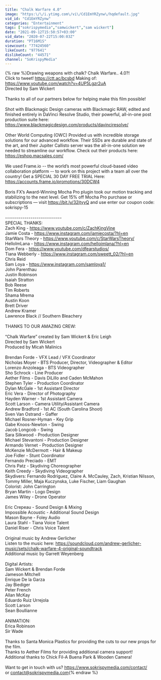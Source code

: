 ```yaml
---
title: "Chalk Warfare 4.0"
image: "https:\/\/i.ytimg.com\/vi\/Cd1EmYRZynw\/hqdefault.jpg"
vid_id: "Cd1EmYRZynw"
categories: "Entertainment"
tags: ["sokrispymedia","samwickert","sam wickert"]
date: "2021-09-12T15:50:57+03:00"
vid_date: "2020-07-22T15:00:03Z"
duration: "PT16M1S"
viewcount: "77424560"
likeCount: "977641"
dislikeCount: "44571"
channel: "SoKrispyMedia"
---
```

{% raw %}Drawing weapons with chalk? Chalk Warfare.. 4.0?! <br />Click to tweet! <a rel="nofollow" target="blank" href="https://ctt.ac/bcsbd">https://ctt.ac/bcsbd</a> Making of: <a rel="nofollow" target="blank" href="https://www.youtube.com/watch?v=4UP5Lgzr2uA">https://www.youtube.com/watch?v=4UP5Lgzr2uA</a><br />Directed by Sam Wickert<br /><br />Thanks to all of our partners below for helping make this film possible!<br /><br />Shot with Blackmagic Design cameras with Blackmagic RAW, edited and finished entirely in DaVinci Resolve Studio, their powerful, all-in-one post production suite here: <a rel="nofollow" target="blank" href="https://www.blackmagicdesign.com/products/davinciresolve/">https://www.blackmagicdesign.com/products/davinciresolve/</a><br /><br />Other World Computing (OWC) Provided us with incredible storage solutions for our advanced workflow. Their SSDs are durable and state of the art, and their Jupiter Callisto server was the all-in-one solution we needed to streamline our workflow. Check out their products here: <a rel="nofollow" target="blank" href="https://eshop.macsales.com/">https://eshop.macsales.com/</a><br /><br />We used Frame.io -- the world’s most powerful cloud-based video collaboration platform -- to work on this project with a team all over the country! Get a SPECIAL 30 DAY FREE TRIAL Here: <a rel="nofollow" target="blank" href="https://accounts.frame.io/promotions/30DCW4">https://accounts.frame.io/promotions/30DCW4</a><br /><br />Boris FX’s Award-Winning Mocha Pro plugin took our motion tracking and stabilizing to the next level. Get 15% off Mocha Pro purchase or subscriptions  — visit <a rel="nofollow" target="blank" href="https://bit.ly/32jtyyQ">https://bit.ly/32jtyyQ</a> and use enter our coupon code: sokrispy-15<br /><br />-----------------------------<br />SPECIAL THANKS:<br />Zach King - <a rel="nofollow" target="blank" href="https://www.youtube.com/c/ZachKingVine">https://www.youtube.com/c/ZachKingVine</a><br />Jamie Costa - <a rel="nofollow" target="blank" href="https://www.instagram.com/jamiecosta/?hl=en">https://www.instagram.com/jamiecosta/?hl=en</a><br />StarWars Theory - <a rel="nofollow" target="blank" href="https://www.youtube.com/c/StarWarsTheory/">https://www.youtube.com/c/StarWarsTheory/</a><br />HelloImLana - <a rel="nofollow" target="blank" href="https://www.instagram.com/helloimlana/?hl=en">https://www.instagram.com/helloimlana/?hl=en</a><br />Dom Fera - <a rel="nofollow" target="blank" href="https://www.youtube.com/dfearstudios/">https://www.youtube.com/dfearstudios/</a><br />Tiana Webberly - <a rel="nofollow" target="blank" href="https://www.instagram.com/sweett_02/?hl=en">https://www.instagram.com/sweett_02/?hl=en</a><br />Chris Reid<br />Sam Loya - <a rel="nofollow" target="blank" href="https://www.instagram.com/samloya1/">https://www.instagram.com/samloya1/</a><br />John Parenthau <br />Justin Robinson<br />Isaiah Stratton<br />Bob Reese<br />Tim Roberts<br />Shama Mrema<br />Austin Koon<br />Brett Driver<br />Andrew Kramer<br />Lawrence Black // Southern Bleachery <br /><br />THANKS TO OUR AMAZING CREW:<br /><br />“Chalk Warfare” created by Sam Wickert &amp; Eric Leigh<br />Directed by Sam Wickert<br />Produced by Micah Malinics<br /><br />Brendan Forde - VFX Lead / VFX Coordinator<br />Nicholas Moyer - BTS Producer, Director, Videographer &amp; Editor<br />Lorenzo Anzoleaga - BTS Videographer<br />Sho Schrock - Line Producer<br />Aether Films - Davis DiLillo and Caden McMahon<br />Stephen Tyler - Production Coordinator<br />Dylan McGale - 1st Assistant Director<br />Eric Vera - Director of Photography<br />Hayden Warner - 1st Assistant Camera<br />Scott Larson - Camera Utility/Assistant Camera<br />Andrew Bradford - 1st AC (South Carolina Shoot)<br />Sven Van Ostrand - Gaffer<br />Michael Rosner-Hyman - Key Grip<br />Gabe Knoos-Newton - Swing<br />Jacob Longcob - Swing<br />Sara Silkwood - Production Designer<br />Michael Stevantoni - Production Designer<br />Armando Vernet - Production Designer<br />McKenzie McDermott - Hair &amp; Makeup<br />Joe Fidler - Stunt Coordinator<br />Fernando Preciado - EMT<br />Chris Patz - Skydiving Choreographer<br />Keith Creedy - Skydiving Videographer<br />Skydivers: Fernando Rodriguez, Claire A. McCauley, Zach, Kristian Nilsson, Tommy Miller, Maja Kuczynska, Luke Fischer, Liam Gaughan<br />Colorist: John Carrington<br />Bryan Martin - Logo Design<br />James Wiley - Drone Operator<br /><br />Eric Crepeau - Sound Design &amp; Mixing<br />Impossible Acoustic - Additional Sound Design<br />Mason Bayne - Foley Audio<br />Laura Stahl - Tiana Voice Talent<br />Daniel Riser - Chris Voice Talent<br /><br />Original music by Andrew Gerlicher<br />Listen to the music here: <a rel="nofollow" target="blank" href="https://soundcloud.com/andrew-gerlicher-music/sets/chalk-warfare-4-original-soundtrack">https://soundcloud.com/andrew-gerlicher-music/sets/chalk-warfare-4-original-soundtrack</a><br />Additional music by Garrett Weyenberg<br /><br />Digital Artists:<br />Sam Wickert &amp; Brendan Forde<br />Jameson Mitchell<br />Enrique De la Garza<br />Jay Biediger<br />Peter French<br />Allan McKay<br />Eduardo Ruiz Urrejola<br />Scott Larson<br />Sean Boullianne<br /><br />ANIMATION:<br />Erica Robinson<br />Sir Wade<br /><br />Thanks to Santa Monica Plastics for providing the cuts to our new props for the film.<br />Thanks to Aether Films for providing additional camera support!<br />Additional thanks to Chick Fil-A Buena Park &amp; Wooden Camera!<br /><br />Want to get in touch with us? <a rel="nofollow" target="blank" href="https://www.sokrispymedia.com/contact/">https://www.sokrispymedia.com/contact/</a><br />or contact@sokrispymedia.com{% endraw %}
